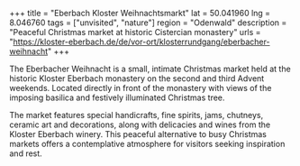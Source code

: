 +++
title = "Eberbach Kloster Weihnachtsmarkt"
lat = 50.041960
lng = 8.046760
tags = ["unvisited", "nature"]
region = "Odenwald"
description = "Peaceful Christmas market at historic Cistercian monastery"
urls = "https://kloster-eberbach.de/de/vor-ort/klosterrundgang/eberbacher-weihnacht"
+++

The Eberbacher Weihnacht is a small, intimate Christmas market held at the historic Kloster Eberbach monastery on the second and third Advent weekends. Located directly in front of the monastery with views of the imposing basilica and festively illuminated Christmas tree.

The market features special handicrafts, fine spirits, jams, chutneys, ceramic art and decorations, along with delicacies and wines from the Kloster Eberbach winery. This peaceful alternative to busy Christmas markets offers a contemplative atmosphere for visitors seeking inspiration and rest.